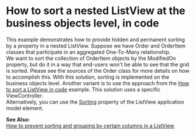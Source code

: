 # How to sort a nested ListView at the business objects level, in code


<p>This example demonstrates how to provide hidden and permanent sorting by a property in a nested ListView. Suppose we have Order and OrderItem classes that participate in an aggregated One-To-Many relationship. <br />
We want to sort the collection of OrderItem objects by the ModifiedOn property, but do it in a way that end-users won't be able to see that the grid is sorted. Please see the sources of the Order class for more details on how to accomplish this. With this solution, sorting is implemented on the business objects level. Another variant is to use the approach from the <a href="https://www.devexpress.com/Support/Center/p/E1276">How to sort a ListView in code</a> example. This solution uses a specific ViewController.<br />
Alternatively, you can use the <a href="http://documentation.devexpress.com/#Xaf/clsDevExpressExpressAppModelIModelSortingtopic"><u>Sorting</u></a> property of the ListView application model element.</p><p><strong>See Also:</strong><br />
<a href="https://www.devexpress.com/Support/Center/p/E1254">How to prevent sorting and grouping by certain columns in a ListView</a></p>

<br/>


